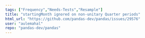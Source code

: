 ```yaml
---
tags: ["Frequency","Needs-Tests","Resample"]
title: "startingMonth ignored on non-unitary Quarter periods"
html_url: "https://github.com/pandas-dev/pandas/issues/29576"
user: "aulemahal"
repo: "pandas-dev/pandas"
---
```


